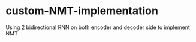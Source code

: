# custom-NMT-implementation
Using 2 bidirectional RNN on both encoder and decoder side to implement NMT
